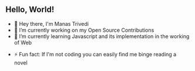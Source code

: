 ## Hello, World! 

- 👋 Hey there, I'm Manas Trivedi
- 🔭 I’m currently working on my Open Source Contributions
- 🌱 I’m currently learning Javascript and its implementation in the working of Web
<!-- 
- 👯 I’m looking to collaborate on ... 
- 🤔 I’m looking for help with ...
- 💬 Ask me about ...
- 📫 How to reach me: 
- 😄 Pronouns: ...
-->
- ⚡ Fun fact: If I'm not coding you can easily find me binge reading a novel

